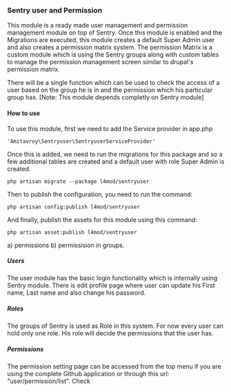 ### Sentry user and Permission
This module is a ready made user management and permission management module on top of Sentry. Once this module is enabled and the Migrations are executed, this module creates a default Super Admin user and also creates a permission matrix system. The permission Matrix is a custom module which is using the Sentry groups along with custom tables to manage the permission management screen similar to drupal's permission matrix.

There will be a single function which can be used to check the access of a user based on the group he is in and the permission which his particular group has. 
[Note: This module depends completly on Sentry module]

#### How to use
To use this module, first we need to add the Service provider in app.php

    'Amitavroy\Sentryuser\SentryuserServiceProvider'

Once this is added, we need to run the migrations for this package and so a few additional tables are created and a default user with role Super Admin is created.

    php artisan migrate --package l4mod/sentryuser

Then to publish the configuration, you need to run the command:
    
    php artisan config:publish l4mod/sentryuser

And finally, publish the assets for this module using this command:

    php artisan asset:publish l4mod/sentryuser

a) permissions b) permissision in groups.

##### Users
The user module has the basic login functionality which is internally using Sentry module. There is edit profile page where user can update his First name, Last name and also change his password.

##### Roles
The groups of Sentry is used as Role in this system. For now every user can hold only one role. His role will decide the permissions that the user has.

##### Permissions
The permission setting page can be accessed from the top menu if you are using the complete Github application or through this url: "user/permission/list".
Check
